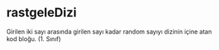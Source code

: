 # rastgeleDizi
Girilen iki sayı arasında girilen sayı kadar random sayıyı dizinin içine atan kod bloğu. (1. Sınıf)
